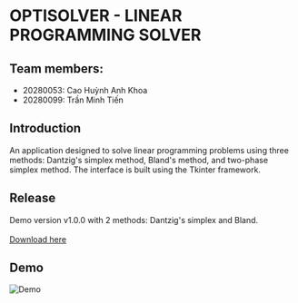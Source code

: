 # OPTISOLVER - LINEAR PROGRAMMING SOLVER
## Team members:

+ 20280053: Cao Huỳnh Anh Khoa
+ 20280099: Trần Minh Tiến 

## Introduction

An application designed to solve linear programming problems using three methods: Dantzig's simplex method, Bland's method, and two-phase simplex method. The interface is built using the Tkinter framework.

## Release
Demo version v1.0.0 with 2 methods: Dantzig's simplex and Bland. </br> </br> [Download here](https://github.com/tientran0826/OptiSolver/archive/refs/tags/v1.0.0.zip)

## Demo
![Demo](https://raw.githubusercontent.com/tientran0826/OptiSolver/main/images/demo.png)
